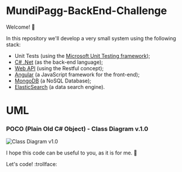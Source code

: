 # MundiPagg-BackEnd-Challenge

Welcome! :raised_hands:

In this repository we'll develop a very small system using the following stack:

* Unit Tests (using the [Microsoft Unit Testing framework](https://msdn.microsoft.com/en-us/library/ms243147.aspx));
* [C# .Net](https://msdn.microsoft.com/en-us/library/kx37x362.aspx) (as the back-end language);
* [Web API](https://msdn.microsoft.com/en-us/library/hh833994(v=vs.108).aspx) (using the Restful concept);
* [Angular](https://angularjs.org/) (a JavaScript framework for the front-end);
* [MongoDB](https://www.mongodb.com/) (a NoSQL Database);
* [ElasticSearch](https://www.elastic.co/) (a data search engine).

# UML

### POCO (Plain Old C# Object) - Class Diagram v.1.0

![Class Diagram v1.0](https://github.com/nmaia/MundiPagg-BackEnd-Challenge/blob/master/Images/UML/ClassDiagram_1.png)

I hope this code can be useful to you, as it is for me. :metal:

Let's code! :trollface:
